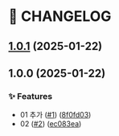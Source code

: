 # 🚦 CHANGELOG

## [1.0.1](https://github.com/PureumKang/semantic-release-test/compare/v1.0.0...v1.0.1) (2025-01-22)

## 1.0.0 (2025-01-22)

### ✨ Features

* 01 추가 ([#1](https://github.com/PureumKang/semantic-release-test/issues/1)) ([8f0fd03](https://github.com/PureumKang/semantic-release-test/commit/8f0fd03c8a403551bd00103dfbf27e39eeb5ac5f))
* 02 ([#2](https://github.com/PureumKang/semantic-release-test/issues/2)) ([ec083ea](https://github.com/PureumKang/semantic-release-test/commit/ec083ea5774ac57ca6ad9608ea33ae1798e71101))
